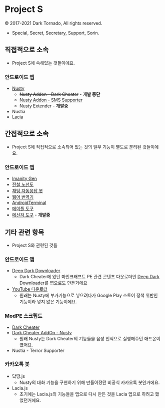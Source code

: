 # Project S
© 2017-2021 Dark Tornado, All rights reserved.
* Special, Secret, Secretary, Support, Sorin.

## 직접적으로 소속
* Project S에 속해있는 것들이에요.

### 안드로이드 앱
* [Nusty](https://play.google.com/store/apps/details?id=com.darktornado.nusty)
  * ~~Nusty Addon - Dark Cheater~~ - **개발 중단**
  * [Nusty Addon - SMS Supporter](https://blog.naver.com/dt3141592/221524480538)
  * Nusty Extender - **개발중**
* Nustia
* [Lacia](https://github.com/DarkTornado/Lacia)

## 간접적으로 소속
* Project S에 직접적으로 소속되어 있는 것의 일부 기능이 별도로 분리된 것들이에요.

### 안드로이드 앱
* [Imanity Gen](https://play.google.com/store/apps/details?id=com.darktornado.imanity)
* [전철 노선도](https://play.google.com/store/apps/details?id=com.darktornado.metromap)
* [채팅 자동응답 봇](https://play.google.com/store/apps/details?id=com.darktornado.chatbot)
* [뷁어 번역기](https://github.com/DarkTornado/BreakIt-Translator)
* [AndroidTerminal](https://github.com/DarkTornado/AndroidTerminal)
* [메이플 도구](https://github.com/DarkTornado/MapleTools)
* [메신저 도구](https://github.com/DarkTornado/MessangerUtils) - **개발중**

## 기타 관련 항목
* Project S와 관련된 것들

### 안드로이드 앱
* [Deep Dark Downloader](https://play.google.com/store/apps/details?id=com.darktornado.deepdarkdownloader)
  * Dark Cheater에 있던 마인크래프트 PE 관련 콘텐츠 다운로더인 [Deep Dark Downloader](https://blog.naver.com/dt3141592/220775827121)를 앱으로도 만든거에요
* [YouTube 다운로더](YouTubeDownloader)
  * 원래는 Nusty에 부가기능으로 넣으려다가 Google Play 스토어 정책 위반인 기능이라 넣지 않은 기능이에요.

### ModPE 스크립트
* [Dark Cheater](https://github.com/DarkTornado/darkCheater)
* [Dark Cheater AddOn - Nusty](https://blog.naver.com/dt3141592/221033063264)
  * 원래 Nusty는 Dark Cheater의 기능들을 음성 인식으로 실행해주던 애드온이였어요.
* Nustia - Terror Supporter

### 카카오톡 봇
* 닼땅.js
  * Nusty의 대화 기능을 구현하기 위해 만들어졌던 비공식 카카오톡 봇인거에요.
* Lacia.js
  * 초기에는 Lacia.js의 기능들을 앱으로 다시 만든 것을 Lacia 앱으로 하려고 했었던거에요.
